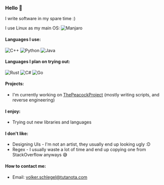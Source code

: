 ### Hello 👋

I write software in my spare time :)

I use Linux as my main OS: ![Manjaro](https://img.shields.io/badge/manjaro-%2300599C.svg?style=flat&logo=manjaro&logoColor=white&color=green)

#### Languages I use:
![C++](https://img.shields.io/badge/c++-%2300599C.svg?style=for-the-badge&logo=c%2B%2B&logoColor=white) ![Python](https://img.shields.io/badge/python-%2300599C.svg?style=for-the-badge&logo=python&logoColor=white&color=ffd343&labelColor=2b5b84) ![Java](https://img.shields.io/badge/java-%23ED8B00.svg?style=for-the-badge&logo=java&logoColor=white)

#### Languages I plan on trying out:
![Rust](https://img.shields.io/badge/rust-%2300599C.svg?style=for-the-badge&logo=rust&logoColor=white&color=orange) ![C#](https://img.shields.io/badge/c%23-%2300599C.svg?style=for-the-badge&logo=csharp&logoColor=white&color=239120) ![Go](https://img.shields.io/badge/rust-%2300599C.svg?style=for-the-badge&logo=rust&logoColor=white&color=orange)

#### Projects:
- I'm currently working on [ThePeacockProject](https://github.com/thepeacockproject/) (mostly writing scripts, and reverse engineering)

#### I enjoy:
- Trying out new libraries and languages

#### I don't like:
- Designing UIs - I'm not an artist, they usually end up looking ugly :D
- Regex - I usually waste a lot of time and end up copying one from StackOverflow anyways :sweat_smile:

#### How to contact me:
- Email: [volker.schlegel@tutanota.com](mailto:volker.schlegel@tutanota.com)
